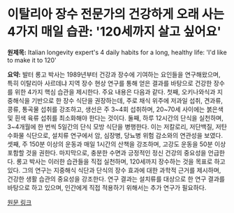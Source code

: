 # 이탈리아 장수 전문가의 건강하게 오래 사는 4가지 매일 습관: '120세까지 살고 싶어요'

**원제목:** Italian longevity expert's 4 daily habits for a long, healthy life: 'I'd like to make it to 120'

**요약:** 발터 롱고 박사는 1989년부터 건강과 장수에 기여하는 요인들을 연구해왔으며, 특히 이탈리아 사르데냐 지역 장수 현상 연구를 통해 얻은 결과를 바탕으로 건강한 장수를 위한 4가지 핵심 습관을 제시한다.  주요 내용은 다음과 같다. 첫째, 오키나와식과 지중해식을 기반으로 한 장수 식단을 권장하는데, 주로 채식 위주에 저과일 섭취, 견과류, 콩류, 통곡물 섭취를 강조하고, 생선은 주 3~4회 섭취하며, 20~70세 사이에는 붉은색 및 흰색 육류 섭취를 최소화해야 한다는 것이다.  둘째, 하루 12시간의 단식을 실천하며, 3~4개월에 한 번씩 5일간의 단식 모방 식단을 병행한다. 이는 저칼로리, 저단백질, 저탄수화물 식단으로, 설치류 연구에서 암, 심장병, 당뇨병 위험 감소와의 연관성을 보였다. 셋째, 주 150분 이상의 운동과 매일 1시간의 산책을 강조하며, 고강도 운동을 50분 이상 포함할 것을 권한다. 마지막으로, 충분한 수면과 긍정적인 정신 건강의 중요성을 언급한다.  롱고 박사는 이러한 습관들을 직접 실천하며,  120세까지 장수하는 것을 목표로 하고 있다. 그의 연구는 지중해식 식단과 단식의 장수 효과에 대한 과학적 근거를 제시하며, 건강한 생활 습관의 중요성을 강조한다.  연구 결과는 설치류를 대상으로 한 연구 결과를 바탕으로 하고 있으며, 인간에게 직접 적용하기 위해서는 추가 연구가 필요하다.

[원문 링크](https://www.cnbc.com/2025/07/23/italian-longevity-experts-4-daily-habits-for-a-long-healthy-life.html)
